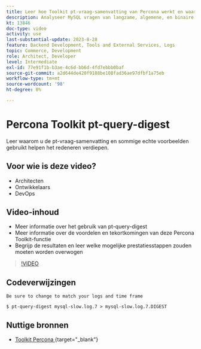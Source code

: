 ```yaml
---
title: Leer hoe Toolkit pt-vraag-samenvatting van Percona werkt en waarom het wordt gebruikt
description: Analyseer MySQL vragen van langzame, algemene, en binaire logboekdossiers. Het kan vragen van ` SHOW PROCESSLIST' en MySQL protocolgegevens van tcpdump ook analyseren.
kt: 13846
doc-type: video
activity: use
last-substantial-update: 2023-8-28
feature: Backend Development, Tools and External Services, Logs
topic: Commerce, Development
role: Architect, Developer
level: Intermediate
exl-id: 77e91f1b-b3ae-4c6d-bb6d-4fd7ebbb0baf
source-git-commit: a2d644de420f9188be108fad36ae97dfbf1a75eb
workflow-type: tm+mt
source-wordcount: '98'
ht-degree: 0%

---
```


# Percona Toolkit pt-query-digest

Leer waarom u de pt-vraag-samenvatting en sommige echte voorbeelden gebruikt helpen het redeneren verdiepen.

## Voor wie is deze video?

- Architecten
- Ontwikkelaars
- DevOps

## Video-inhoud

- Meer informatie over het gebruik van pt-query-digest
- Meer informatie over de voordelen en tekortkomingen van deze Percona Toolkit-functie
- Begrijp de resultaten en leer welke mogelijke prestatiesstappen zouden moeten worden overwogen

>[!VIDEO](https://video.tv.adobe.com/v/3423480?learn=on)

## Codeverwijzingen

```MYSQL
Be sure to change to match your logs and time frame

$ pt-query-digest mysql-slow.log.7 > mysql-slow.log.7.DIGEST
```

## Nuttige bronnen

- [ Toolkit Percona ](https://docs.percona.com/percona-toolkit/pt-query-digest.html){target="_blank"}
